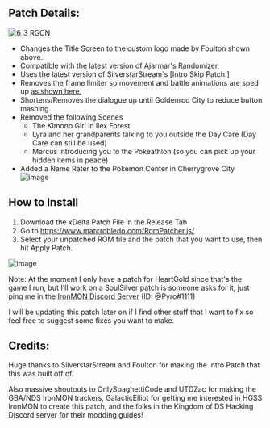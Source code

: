 ## Patch Details:
![6_3 RGCN](https://user-images.githubusercontent.com/109924208/195183457-c3fc0376-9de7-4168-a5eb-39316cf373cd.png)
- Changes the Title Screen to the custom logo made by Foulton shown above.
- Compatible with the latest version of Ajarmar's Randomizer,
- Uses the latest version of SilverstarStream's [Intro Skip Patch.]
- Removes the frame limiter so movement and battle animations are sped up [as shown here.](https://www.youtube.com/watch?v=P7P6tjsuNxY&t=77s)
- Shortens/Removes the dialogue up until Goldenrod City to reduce button mashing.
- Removed the following Scenes
  - The Kimono Girl in Ilex Forest
  - Lyra and her grandparents talking to you outside the Day Care (Day Care can still be used)
  - Marcus introducing you to the Pokeathlon (so you can pick up your hidden items in peace)
- Added a Name Rater to the Pokemon Center in Cherrygrove City
![image](https://user-images.githubusercontent.com/109924208/195184355-c02e4cd5-54d1-4b78-b919-7323aa2c44cf.png)

## How to Install
1. Download the xDelta Patch File in the Release Tab
2. Go to https://www.marcrobledo.com/RomPatcher.js/
3. Select your unpatched ROM file and the patch that you want to use, then hit Apply Patch.

![image](https://user-images.githubusercontent.com/109924208/190934121-551e88bc-b0f6-4d09-80ef-4da0a72af52b.png)

Note: At the moment I only have a patch for HeartGold since that's the game I run, but I'll work on a SoulSilver patch is someone asks for it, just ping me in the [IronMON Discord Server](https://discord.gg/Z5aruYafq4) (ID: @Pyro#1111)

I will be updating this patch later on if I find other stuff that I want to fix so feel free to suggest some fixes you want to make.

## Credits:

Huge thanks to SilverstarStream and Foulton for making the Intro Patch that this was built off of.

Also massive shoutouts to OnlySpaghettiCode and UTDZac for making the GBA/NDS IronMON trackers, GalacticElliot for getting me interested in HGSS IronMON to create this patch, and the folks in the Kingdom of DS Hacking Discord server for their modding guides!

